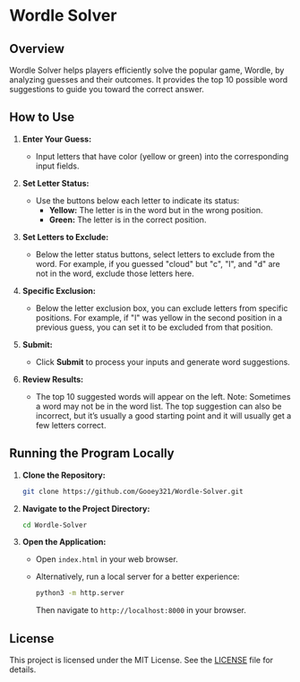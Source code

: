 # Wordle Solver

## Overview

Wordle Solver helps players efficiently solve the popular game, Wordle, by analyzing guesses and their outcomes. It provides the top 10 possible word suggestions to guide you toward the correct answer.

## How to Use

1. **Enter Your Guess:**

   - Input letters that have color (yellow or green) into the corresponding input fields.

2. **Set Letter Status:**

   - Use the buttons below each letter to indicate its status:
     - **Yellow:** The letter is in the word but in the wrong position.
     - **Green:** The letter is in the correct position.

3. **Set Letters to Exclude:**

   - Below the letter status buttons, select letters to exclude from the word. For example, if you guessed "cloud" but "c", "l", and "d" are not in the word, exclude those letters here.

4. **Specific Exclusion:**

   - Below the letter exclusion box, you can exclude letters from specific positions. For example, if "l" was yellow in the second position in a previous guess, you can set it to be excluded from that position.

5. **Submit:**

   - Click **Submit** to process your inputs and generate word suggestions.

6. **Review Results:**

   - The top 10 suggested words will appear on the left. Note: Sometimes a word may not be in the word list. The top suggestion can also be incorrect, but it’s usually a good starting point and it will usually get a few letters correct.

## Running the Program Locally

1. **Clone the Repository:**

   ```bash
   git clone https://github.com/Gooey321/Wordle-Solver.git
   ```

2. **Navigate to the Project Directory:**

   ```bash
   cd Wordle-Solver
   ```

3. **Open the Application:**

   - Open `index.html` in your web browser.
   - Alternatively, run a local server for a better experience:

     ```bash
     python3 -m http.server
     ```

     Then navigate to `http://localhost:8000` in your browser.

## License

This project is licensed under the MIT License. See the [LICENSE](LICENSE) file for details.
